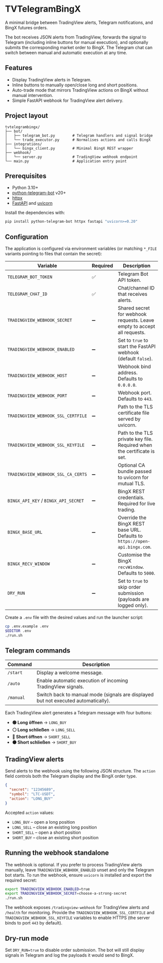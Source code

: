 # TVTelegramBingX

A minimal bridge between TradingView alerts, Telegram notifications, and BingX
futures orders.

The bot receives JSON alerts from TradingView, forwards the signal to Telegram
(including inline buttons for manual execution), and optionally submits the
corresponding market order to BingX. The Telegram chat can switch between
manual and automatic execution at any time.

## Features

- Display TradingView alerts in Telegram.
- Inline buttons to manually open/close long and short positions.
- Auto-trade mode that mirrors TradingView actions on BingX without manual
  intervention.
- Simple FastAPI webhook for TradingView alert delivery.

## Project layout

```
tvtelegrambingx/
├── bot/
│   ├── telegram_bot.py        # Telegram handlers and signal bridge
│   └── trade_executor.py      # Normalises actions and calls BingX
├── integrations/
│   └── bingx_client.py        # Minimal BingX REST wrapper
├── webhook/
│   └── server.py              # TradingView webhook endpoint
└── main.py                    # Application entry point
```

## Prerequisites

- Python 3.10+
- [python-telegram-bot](https://docs.python-telegram-bot.org/en/stable/) v20+
- [httpx](https://www.python-httpx.org/)
- [FastAPI](https://fastapi.tiangolo.com/) and [uvicorn](https://www.uvicorn.org/)

Install the dependencies with:

```bash
pip install python-telegram-bot httpx fastapi "uvicorn>=0.20"
```

## Configuration

The application is configured via environment variables (or matching `*_FILE`
variants pointing to files that contain the secret):

| Variable | Required | Description |
| --- | --- | --- |
| `TELEGRAM_BOT_TOKEN` | ✅ | Telegram Bot API token. |
| `TELEGRAM_CHAT_ID` | ✅ | Chat/channel ID that receives alerts. |
| `TRADINGVIEW_WEBHOOK_SECRET` | ➖ | Shared secret for webhook requests. Leave empty to accept all requests. |
| `TRADINGVIEW_WEBHOOK_ENABLED` | ➖ | Set to `true` to start the FastAPI webhook (default `false`). |
| `TRADINGVIEW_WEBHOOK_HOST` | ➖ | Webhook bind address. Defaults to `0.0.0.0`. |
| `TRADINGVIEW_WEBHOOK_PORT` | ➖ | Webhook port. Defaults to `443`. |
| `TRADINGVIEW_WEBHOOK_SSL_CERTFILE` | ➖ | Path to the TLS certificate file served by uvicorn. |
| `TRADINGVIEW_WEBHOOK_SSL_KEYFILE` | ➖ | Path to the TLS private key file. Required when the certificate is set. |
| `TRADINGVIEW_WEBHOOK_SSL_CA_CERTS` | ➖ | Optional CA bundle passed to uvicorn for mutual TLS. |
| `BINGX_API_KEY` / `BINGX_API_SECRET` | ➖ | BingX REST credentials. Required for live trading. |
| `BINGX_BASE_URL` | ➖ | Override the BingX REST base URL. Defaults to `https://open-api.bingx.com`. |
| `BINGX_RECV_WINDOW` | ➖ | Customise the BingX `recvWindow`. Defaults to `5000`. |
| `DRY_RUN` | ➖ | Set to `true` to skip order submission (payloads are logged only). |

Create a `.env` file with the desired values and run the launcher script:

```bash
cp .env.example .env
$EDITOR .env
./run.sh
```

## Telegram commands

| Command | Description |
| --- | --- |
| `/start` | Display a welcome message. |
| `/auto` | Enable automatic execution of incoming TradingView signals. |
| `/manual` | Switch back to manual mode (signals are displayed but not executed automatically). |

Each TradingView alert generates a Telegram message with four buttons:

- **🟢 Long öffnen** → `LONG_BUY`
- **⚪️ Long schließen** → `LONG_SELL`
- **🔴 Short öffnen** → `SHORT_SELL`
- **⚫️ Short schließen** → `SHORT_BUY`

## TradingView alerts

Send alerts to the webhook using the following JSON structure. The `action`
field controls both the Telegram display and the BingX order type.

```json
{
  "secret": "12345689",
  "symbol": "LTC-USDT",
  "action": "LONG_BUY"
}
```

Accepted `action` values:

- `LONG_BUY` – open a long position
- `LONG_SELL` – close an existing long position
- `SHORT_SELL` – open a short position
- `SHORT_BUY` – close an existing short position

## Running the webhook standalone

The webhook is optional. If you prefer to process TradingView alerts manually,
leave `TRADINGVIEW_WEBHOOK_ENABLED` unset and only the Telegram bot starts. To
run the webhook, ensure `uvicorn` is installed and export the required secret:

```bash
export TRADINGVIEW_WEBHOOK_ENABLED=true
export TRADINGVIEW_WEBHOOK_SECRET=choose-a-strong-secret
./run.sh
```

The webhook exposes `/tradingview-webhook` for TradingView alerts and `/health`
for monitoring. Provide the `TRADINGVIEW_WEBHOOK_SSL_CERTFILE` and
`TRADINGVIEW_WEBHOOK_SSL_KEYFILE` variables to enable HTTPS (the server binds to
port `443` by default).

## Dry-run mode

Set `DRY_RUN=true` to disable order submission. The bot will still display
signals in Telegram and log the payloads it would send to BingX.
